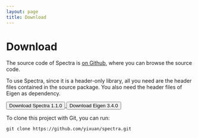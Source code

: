 ```yaml
---
layout: page
title: Download
---
```


# Download

The source code of Spectra is [on Github](https://github.com/yixuan/spectra),
where you can browse the source code.

To use Spectra, since it is a header-only library, all you need are the
header files contained in the source package. You also need the header files
of Eigen as dependency.

<a href="https://github.com/yixuan/spectra/archive/v1.1.0.tar.gz">
<button type="button" class="btn btn-success btn-sm">
<span class="glyphicon glyphicon-download"></span> Download Spectra 1.1.0
</button>
</a>

<a href="https://gitlab.com/libeigen/eigen/-/archive/3.4.0/eigen-3.4.0.tar.gz">
<button type="button" class="btn btn-success btn-sm">
<span class="glyphicon glyphicon-download"></span> Download Eigen 3.4.0
</button>
</a>

To clone this project with Git, you can run:

~~~
git clone https://github.com/yixuan/spectra.git
~~~
